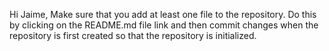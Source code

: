 Hi Jaime,
Make sure that you add at least one file to the repository.  Do this by clicking on the README.md file link and then commit changes when the repository is first created so that the repository is initialized.
